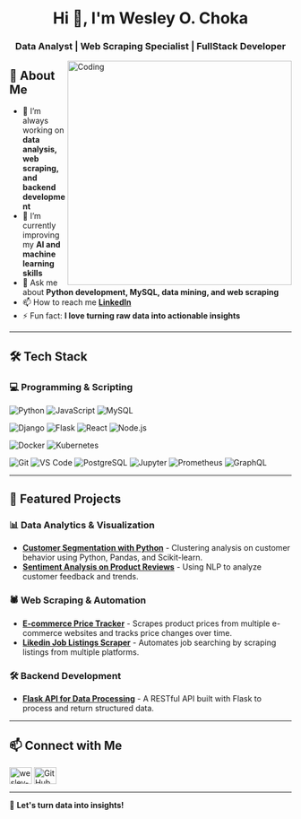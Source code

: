 <h1 align="center">Hi 👋, I'm Wesley O. Choka</h1>
<h3 align="center">Data Analyst | Web Scraping Specialist | FullStack Developer</h3>

<img align="right" alt="Coding" width="400" src="wes.gif">

## 🚀 About Me  

- 🔭 I’m always working on **data analysis, web scraping, and backend development**
- 🌱 I’m currently improving my **AI and machine learning skills**
- 💬 Ask me about **Python development, MySQL, data mining, and web scraping**
- 📫 How to reach me **[LinkedIn](https://linkedin.com/in/wesley-ochoka)**
- ⚡ Fun fact: **I love turning raw data into actionable insights**  

---

## 🛠️ Tech Stack  

### 💻 Programming & Scripting
![Python](https://img.shields.io/badge/Python-3776AB?style=for-the-badge&logo=python&logoColor=white)
![JavaScript](https://img.shields.io/badge/JavaScript-F7DF1E?style=for-the-badge&logo=javascript&logoColor=black)
![MySQL](https://img.shields.io/badge/MySQL-4479A1?style=for-the-badge&logo=mysql&logoColor=white)

![Django](https://img.shields.io/badge/Django-092E20?style=for-the-badge&logo=django&logoColor=white)
![Flask](https://img.shields.io/badge/Flask-000000?style=for-the-badge&logo=flask&logoColor=white)
![React](https://img.shields.io/badge/React-61DAFB?style=for-the-badge&logo=react&logoColor=black)
![Node.js](https://img.shields.io/badge/Node.js-339933?style=for-the-badge&logo=node.js&logoColor=white)

![Docker](https://img.shields.io/badge/Docker-2496ED?style=for-the-badge&logo=docker&logoColor=white)
![Kubernetes](https://img.shields.io/badge/Kubernetes-326CE5?style=for-the-badge&logo=kubernetes&logoColor=white)


![Git](https://img.shields.io/badge/Git-F05032?style=for-the-badge&logo=git&logoColor=white)
![VS Code](https://img.shields.io/badge/VS%20Code-007ACC?style=for-the-badge&logo=visual-studio-code&logoColor=white)
![PostgreSQL](https://img.shields.io/badge/PostgreSQL-336791?style=for-the-badge&logo=postgresql&logoColor=white)
![Jupyter](https://img.shields.io/badge/Jupyter-F37626?style=for-the-badge&logo=jupyter&logoColor=white)
![Prometheus](https://img.shields.io/badge/Prometheus-E6522C?style=for-the-badge&logo=prometheus&logoColor=white)
![GraphQL](https://img.shields.io/badge/GraphQL-E10098?style=for-the-badge&logo=graphql&logoColor=white)

---

## 📌 Featured Projects  

### 📊 Data Analytics & Visualization  
- **[Customer Segmentation with Python](https://github.com/ochoka/customer-segmentation)** - Clustering analysis on customer behavior using Python, Pandas, and Scikit-learn.  
- **[Sentiment Analysis on Product Reviews](https://github.com/ochoka/sentiment-analysis)** - Using NLP to analyze customer feedback and trends.  

### 🕷️ Web Scraping & Automation  
- **[E-commerce Price Tracker](https://github.com/ochoka/ecommerce-tracker)** - Scrapes product prices from multiple e-commerce websites and tracks price changes over time.  
- **[Likedin Job Listings Scraper](https://github.com/Ochoka/linkedin-job-scraper-oop)** - Automates job searching by scraping listings from multiple platforms.  

### 🛠️ Backend Development  
- **[Flask API for Data Processing](https://github.com/ochoka/flask-data-api)** - A RESTful API built with Flask to process and return structured data.  

---

## 📫 Connect with Me  

<p align="left">
<a href="https://linkedin.com/in/wesley-ochoka" target="blank"><img align="center" src="https://raw.githubusercontent.com/rahuldkjain/github-profile-readme-generator/master/src/images/icons/Social/linked-in-alt.svg" alt="wesley-ochoka" height="30" width="40" /></a>
<a href="https://ochoka.github.io/CV/" target="blank"><img align="center" src="https://raw.githubusercontent.com/rahuldkjain/github-profile-readme-generator/master/src/images/icons/Social/github.svg" alt="GitHub Portfolio" height="30" width="40" /></a>
</p>

---

🚀 **Let's turn data into insights!**  
